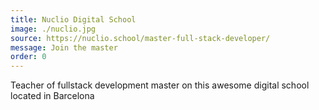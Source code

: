 ```yaml
---
title: Nuclio Digital School
image: ./nuclio.jpg
source: https://nuclio.school/master-full-stack-developer/
message: Join the master
order: 0
---
```


Teacher of fullstack development master on this awesome digital school located in Barcelona
